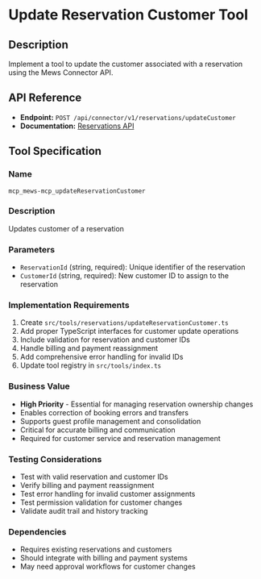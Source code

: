 # Update Reservation Customer Tool

## Description
Implement a tool to update the customer associated with a reservation using the Mews Connector API.

## API Reference
- **Endpoint:** `POST /api/connector/v1/reservations/updateCustomer`
- **Documentation:** [Reservations API](https://mews-systems.gitbook.io/connector-api/operations/reservations#update-reservation-customer)

## Tool Specification

### Name
`mcp_mews-mcp_updateReservationCustomer`

### Description
Updates customer of a reservation

### Parameters
- `ReservationId` (string, required): Unique identifier of the reservation
- `CustomerId` (string, required): New customer ID to assign to the reservation

### Implementation Requirements
1. Create `src/tools/reservations/updateReservationCustomer.ts`
2. Add proper TypeScript interfaces for customer update operations
3. Include validation for reservation and customer IDs
4. Handle billing and payment reassignment
5. Add comprehensive error handling for invalid IDs
6. Update tool registry in `src/tools/index.ts`

### Business Value
- **High Priority** - Essential for managing reservation ownership changes
- Enables correction of booking errors and transfers
- Supports guest profile management and consolidation
- Critical for accurate billing and communication
- Required for customer service and reservation management

### Testing Considerations
- Test with valid reservation and customer IDs
- Verify billing and payment reassignment
- Test error handling for invalid customer assignments
- Test permission validation for customer changes
- Validate audit trail and history tracking

### Dependencies
- Requires existing reservations and customers
- Should integrate with billing and payment systems
- May need approval workflows for customer changes 